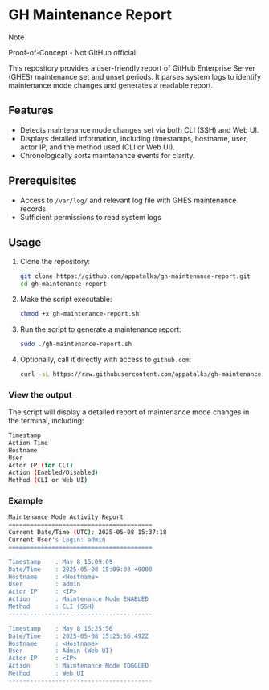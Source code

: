 # GH Maintenance Report

> [!NOTE]
> Proof-of-Concept - Not GitHub official

This repository provides a user-friendly report of GitHub Enterprise Server (GHES) maintenance set and unset periods. It parses system logs to identify maintenance mode changes and generates a readable report.

## Features

- Detects maintenance mode changes set via both CLI (SSH) and Web UI.
- Displays detailed information, including timestamps, hostname, user, actor IP, and the method used (CLI or Web UI).
- Chronologically sorts maintenance events for clarity.

## Prerequisites

- Access to `/var/log/` and relevant log file with GHES maintenance records
- Sufficient permissions to read system logs

## Usage

1. Clone the repository:

   ```bash
   git clone https://github.com/appatalks/gh-maintenance-report.git
   cd gh-maintenance-report
   ```
   
2. Make the script executable:

   ```bash
   chmod +x gh-maintenance-report.sh
   ```

3. Run the script to generate a maintenance report:

   ```bash
   sudo ./gh-maintenance-report.sh
   ```

4. Optionally, call it directly with access to `github.com`:

   ```bash
   curl -sL https://raw.githubusercontent.com/appatalks/gh-maintenance-report/main/gh-maintenance-report.sh | bash
   ```

### View the output

The script will display a detailed report of maintenance mode changes in the terminal, including:

```bash
Timestamp
Action Time
Hostname
User
Actor IP (for CLI)
Action (Enabled/Disabled)
Method (CLI or Web UI)
```

### Example

```bash
Maintenance Mode Activity Report
========================================
Current Date/Time (UTC): 2025-05-08 15:37:18
Current User's Login: admin
========================================

Timestamp    : May 8 15:09:09
Date/Time    : 2025-05-08 15:09:08 +0000
Hostname     : <Hostname>
User         : admin
Actor IP     : <IP>
Action       : Maintenance Mode ENABLED
Method       : CLI (SSH)
----------------------------------------

Timestamp    : May 8 15:25:56
Date/Time    : 2025-05-08 15:25:56.492Z
Hostname     : <Hostname>
User         : Admin (Web UI)
Actor IP     : <IP>
Action       : Maintenance Mode TOGGLED
Method       : Web UI
----------------------------------------
```
